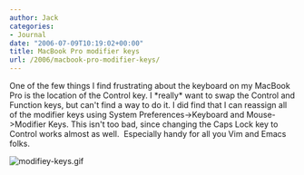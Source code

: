 ```yaml
---
author: Jack
categories:
- Journal
date: "2006-07-09T10:19:02+00:00"
title: MacBook Pro modifier keys
url: /2006/macbook-pro-modifier-keys/
---
```


One of the few things I find frustrating about the keyboard on my MacBook Pro is the location of the Control key. I \*really\* want to swap the Control and Function keys, but can't find a way to do it. I did find that I can reassign all of the modifier keys using System Preferences->Keyboard and Mouse->Modifier Keys. This isn't too bad, since changing the Caps Lock key to Control works almost as well.&nbsp; Especially handy for all you Vim and Emacs folks. 

<img id="image1288" src="/files/modifiey-keys.gif" alt="modifiey-keys.gif" />